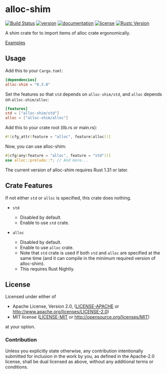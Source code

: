 # alloc-shim

[![Build Status](https://travis-ci.com/taiki-e/alloc-shim.svg?branch=master)](https://travis-ci.com/taiki-e/alloc-shim)
[![version](https://img.shields.io/crates/v/alloc-shim.svg)](https://crates.io/crates/alloc-shim/)
[![documentation](https://docs.rs/alloc-shim/badge.svg)](https://docs.rs/alloc-shim/)
[![license](https://img.shields.io/crates/l/alloc-shim.svg)](https://crates.io/crates/alloc-shim/)
[![Rustc Version](https://img.shields.io/badge/rustc-1.31+-lightgray.svg)](https://blog.rust-lang.org/2018/12/06/Rust-1.31-and-rust-2018.html)

A shim crate for to import items of alloc crate ergonomically.

[Examples](examples)

## Usage

Add this to your `Cargo.toml`:

```toml
[dependencies]
alloc-shim = "0.3.0"
```

Set the features so that `std` depends on `alloc-shim/std`, and `alloc` depends on `alloc-shim/alloc`:

```toml
[features]
std = ["alloc-shim/std"]
alloc = ["alloc-shim/alloc"]
```

Add this to your crate root (lib.rs or main.rs):

```rust
#![cfg_attr(feature = "alloc", feature(alloc))]
```

Now, you can use alloc-shim:

```rust
#[cfg(any(feature = "alloc", feature = "std"))]
use alloc::prelude::*; // And more...
```

The current version of alloc-shim requires Rust 1.31 or later.

## Crate Features

If not either `std` or `alloc` is specified, this crate does nothing.

* `std`
  * Disabled by default.
  * Enable to use `std` crate.

* `alloc`
  * Disabled by default.
  * Enable to use `alloc` crate.
  * Note that `std` crate is used if both `std` and `alloc` are specified at the same time (and it can compile in the minimum required version of alloc-shim).
  * This requires Rust Nightly.

## License

Licensed under either of

* Apache License, Version 2.0, ([LICENSE-APACHE](LICENSE-APACHE) or <http://www.apache.org/licenses/LICENSE-2.0>)
* MIT license ([LICENSE-MIT](LICENSE-MIT) or <http://opensource.org/licenses/MIT>)

at your option.

### Contribution

Unless you explicitly state otherwise, any contribution intentionally submitted for inclusion in the work by you, as defined in the Apache-2.0 license, shall be dual licensed as above, without any additional terms or conditions.

